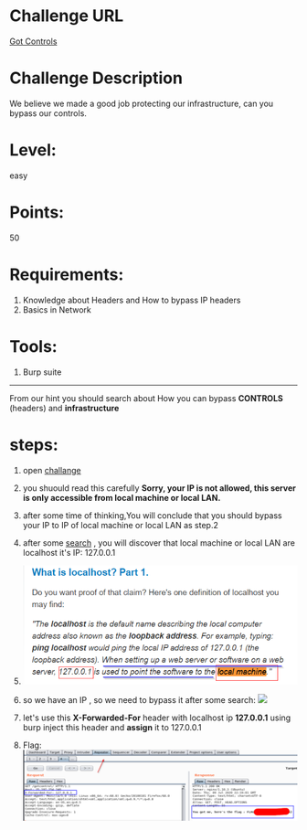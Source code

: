 
Challenge URL
===============
[Got Controls](https://cybertalents.com/challenges/web/got-controls)

Challenge Description
===============
We believe we made a good job protecting our infrastructure, can you bypass our controls.

Level:
===============
easy

Points:
===============
50

Requirements: 
===============
1. Knowledge about Headers and How to bypass IP headers 
2. Basics in Network 

Tools:
===============
1. Burp suite

___

From our hint you should search about How you can bypass **CONTROLS** (headers) and **infrastructure**
# steps:
1. open [challange](https://cybertalents.com/challenges/web/got-controls)

2. you shuould read this carefully **Sorry, your IP is not allowed, this server is only accessible from local machine or local LAN.**

3. after some time of thinking,You will conclude that you should bypass your IP to IP of local machine or local LAN as step.2

4. after some [search](https://whatismyipaddress.com/localhost) , you will discover that local machine or local LAN are localhost it's IP: 127.0.0.1

5. ![](images/Got_controls/localhost_.png) 

6. so we have an IP , so we need to bypass it after some search: ![](images/Got_controls/bypass_headers.png) 

7. let's use this **X-Forwarded-For** header with localhost ip **127.0.0.1** using burp inject this header and **assign** it to 127.0.0.1

8. Flag: ![](images/Got_controls/flag.png) 

